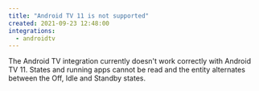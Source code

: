 ```yaml
---
title: "Android TV 11 is not supported"
created: 2021-09-23 12:48:00
integrations:
  - androidtv
---
```


The Android TV integration currently doesn't work correctly with Android TV 11. States and running apps cannot be read and the entity alternates between the Off, Idle and Standby states.
